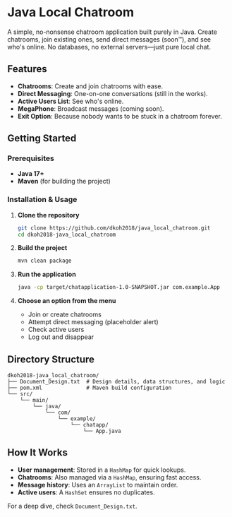 # Java Local Chatroom

A simple, no-nonsense chatroom application built purely in Java. Create chatrooms, join existing ones, send direct messages (soon™), and see who's online. No databases, no external servers—just pure local chat.

## Features

- **Chatrooms**: Create and join chatrooms with ease.
- **Direct Messaging**: One-on-one conversations (still in the works).
- **Active Users List**: See who's online.
- **MegaPhone**: Broadcast messages (coming soon).
- **Exit Option**: Because nobody wants to be stuck in a chatroom forever.

## Getting Started

### Prerequisites

- **Java 17+**  
- **Maven** (for building the project)

### Installation & Usage

1. **Clone the repository**  
   ```sh
   git clone https://github.com/dkoh2018/java_local_chatroom.git
   cd dkoh2018-java_local_chatroom
   ```

2. **Build the project**  
   ```sh
   mvn clean package
   ```

3. **Run the application**  
   ```sh
   java -cp target/chatapplication-1.0-SNAPSHOT.jar com.example.App
   ```

4. **Choose an option from the menu**  
   - Join or create chatrooms  
   - Attempt direct messaging (placeholder alert)  
   - Check active users  
   - Log out and disappear  

## Directory Structure

```
dkoh2018-java_local_chatroom/
├── Document_Design.txt  # Design details, data structures, and logic
├── pom.xml              # Maven build configuration
└── src/
    └── main/
        └── java/
            └── com/
                └── example/
                    └── chatapp/
                        └── App.java
```

## How It Works

- **User management**: Stored in a `HashMap` for quick lookups.
- **Chatrooms**: Also managed via a `HashMap`, ensuring fast access.
- **Message history**: Uses an `ArrayList` to maintain order.
- **Active users**: A `HashSet` ensures no duplicates.

For a deep dive, check `Document_Design.txt`.
